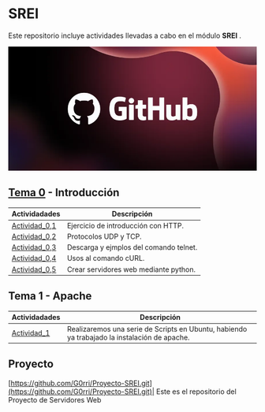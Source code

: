 # SREI
Este repositorio incluye actividades llevadas a cabo en el módulo **SREI** .

![LogoGH](Images/8562a9a5-a1e4-4722-9ec7-47ebccd5901e.webp)

## [Tema 0](Tema_0) - Introducción

Actividadades | Descripción
---------- | ----------
[Actividad_0,1](Tema_0/Actividad_0/Actividad_0,1.md)| Ejercicio de introducción con HTTP.
[Actividad_0,2](Tema_0/Actividad_0/Actividad_0,2.md)| Protocolos UDP y TCP.
[Actividad_0,3](Tema_0/Actividad_0/Actividad_0,3.md)| Descarga y ejmplos del comando telnet.
[Actividad_0,4](Tema_0/Actividad_0/Actividad_0,4.md)| Usos al comando cURL.
[Actividad_0,5](Tema_0/Actividad_0/Actividad_0,5.md)| Crear servidores web mediante python.

## Tema 1 - Apache

Actividadades | Descripción
---------- | ----------
[Actividad_1](Tema_1/Actividad_1.md)| Realizaremos una serie de Scripts en Ubuntu, habiendo ya trabajado la instalación de apache.

## Proyecto
[https://github.com/G0rri/Proyecto-SREI.git](https://github.com/G0rri/Proyecto-SREI.git)| Este es el repositorio del Proyecto de Servidores Web
